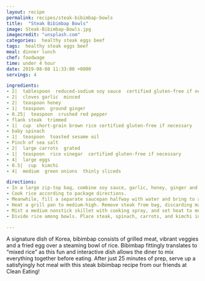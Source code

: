 ```yaml
---
layout: recipe
permalink: recipes/steak-bibimbap-bowls
title:  "Steak Bibimbap Bowls"
image: Steak-Bibimbap-Bowls.jpg
imagecredit: "unsplash.com"
categories:  healthy steak eggs beef
tags:  healthy steak eggs beef
meal: dinner lunch
chef: foodwage
time: under 4 hour
date: 2019-08-08 11:33:00 +0800
servings: 4

ingredients:
- 2|  tablespoon  reduced-sodium soy sauce  certified gluten-free if necessary
- 2|  cloves garlic  minced
- 2|  teaspoon honey
- 1|  teaspoon  ground ginger
- 0.25|  teaspoon  crushed red pepper
- flank steak  trimmed
- 1|  cup  short-grain brown rice certified gluten-free if necessary
- baby spinach
- 1|  teaspoon  toasted sesame oil
- Pinch of sea salt
- 2|  large carrots  grated
- 1|  teaspoon  rice vinegar  certified gluten-free if necessary
- 4|  large eggs
- 0.5|  cup  kimchi
- 4|  medium  green onions  thinly sliceds

directions:
- In a large zip-top bag, combine soy sauce, garlic, honey, ginger and pepper flakes. Add steak, seal bag and turn to coat. Marinate in refrigerator for 1–4 hours.
- Cook rice according to package directions.
- Meanwhile, fill a separate saucepan halfway with water and bring to a simmer. Add spinach and cook until wilted, 1 minute. Drain spinach in a colander, pressing to remove as much moisture as possible. In a medium bowl, toss spinach with oil and salt; set aside. In a small bowl, toss carrots with vinegar; set aside.
- Heat a grill pan to medium-high. Remove steak from bag, discarding marinade. Grill steak to desired doneness, 4–5 minutes per side for medium-rare. Transfer steak to a cutting board, cover loosely with foil and let rest for 10 minutes. Using a serrated knife, thinly slice against the grain.
- Mist a medium nonstick skillet with cooking spray, and set heat to medium. Cook eggs over easy, until whites are set but yolks are still runny.
- Divide rice among bowls. Place steak, spinach, carrots, and kimchi in small mounds over rice. Place 1 cooked egg in each bowl, and sprinkle with onions.

---
```


A signature dish of Korea, bibimbap consists of grilled meat, vibrant veggies and a fried egg over a steaming bowl of rice. Bibimbap fittingly translates to “mixed rice” as this fun and interactive dish allows the diner to mix everything together before eating. After just 25 minutes of prep, serve up a satisfyingly hot meal with this steak bibimbap recipe from our friends at Clean Eating!